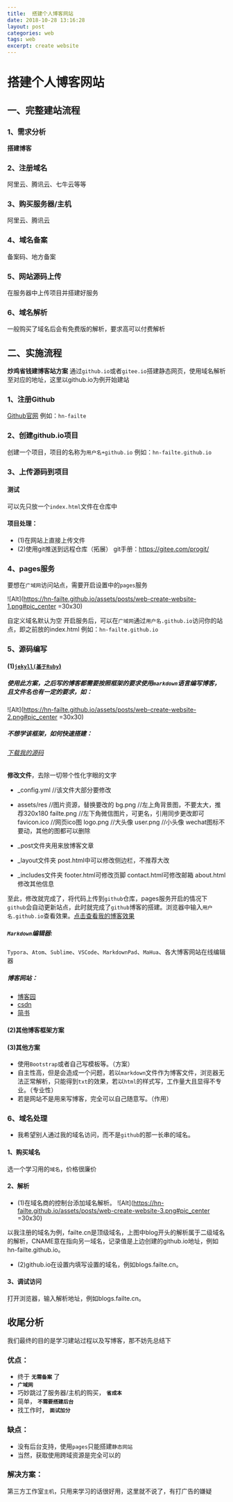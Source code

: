 ```yaml
---
title:  搭建个人博客网站
date: 2018-10-28 13:16:28
layout: post
categories: web
tags: web
excerpt: create website
---
```


# 搭建个人博客网站

## 一、完整建站流程

### 1、需求分析

**搭建博客**

### 2、注册域名

阿里云、腾讯云、七牛云等等

### 3、购买服务器/主机

阿里云、腾讯云

### 4、域名备案

备案码、地方备案

### 5、网站源码上传

在服务器中上传项目并搭建好服务

### 6、域名解析

一般购买了域名后会有免费版的解析，要求高可以付费解析

## 二、实施流程

**炒鸡省钱建博客站方案**
通过`github.io`或者`gitee.io`搭建静态网页，使用域名解析至对应的地址，这里以github.io为例开始建站

### 1、注册Github

[Github官网](htttps://github.com)
例如：`hn-failte`

### 2、创建github.io项目

创建一个项目，项目的名称为`用户名+github.io`
例如：`hn-failte.github.io`

### 3、上传源码到项目

#### 测试

可以先只放一个`index.html`文件在仓库中

#### 项目处理：

* (1)在网站上直接上传文件
* (2)使用git推送到远程仓库（拓展）
    git手册：https://gitee.com/progit/

### 4、pages服务

要想在`广域网`访问站点，需要开启设置中的`pages`服务

![Alt](https://hn-failte.github.io/assets/posts/web-create-website-1.png#pic_center =30x30)

自定义域名默认为空
开启服务后，可以在`广域网`通过`用户名.github.io`访问你的站点，即之前放的index.html
例如：`hn-failte.github.io`

### 5、源码编写

#### (1)[`jekyll(基于Ruby`)](https://github.com/jekyll/jekyll)

##### 使用此方案，之后写的博客都需要按照框架的要求使用`markdown`语言编写博客，且文件名也有一定的要求，如：

![Alt](https://hn-failte.github.io/assets/posts/web-create-website-2.png#pic_center =30x30)

##### 不想学该框架，如何快速搭建：

###### [下载我的源码](https://github.com/hn-failte/hn-failte.github.io.git)

**修改文件**，去除一切带个性化字眼的文字

* _config.yml  //该文件大部分要修改

* assets/res  //图片资源，替换要改的
bg.png  //左上角背景图，不要太大，推荐320x180
failte.png  //左下角微信图片，可更名，引用同步更改即可
favicon.ico  //网页ico图
logo.png    //大头像
user.png    //小头像
wechat图标不要动，其他的图都可以删除

* _post文件夹用来放博客文章

* _layout文件夹
post.html中可以修改侧边栏，不推荐大改

* _includes文件夹
footer.html可修改页脚
contact.html可修改邮箱
about.html修改其他信息

至此，修改就完成了，将代码上传到`github`仓库，pages服务开启的情况下`github`会自动更新站点，此时就完成了`github`博客的搭建。浏览器中输入`用户名.github.io`查看效果。[点击查看我的博客效果](hn-failte.github.io)

##### `Markdown`编辑器:
`Typora`、`Atom`、`Sublime`、`VSCode`、`MarkdownPad`、`MaHua`、各大博客网站在线编辑器

##### 博客网站：

* [博客园](http://www.cnblogs.com/)
* [csdn](https://blog.csdn.net/)
* [简书](https://www.jianshu.com/)

#### (2)其他博客框架方案

#### (3)其他方案

* 使用`Bootstrap`或者自己写模板等。（方案）
* 自主性高，但是会造成一个问题，若以`markdown`文件作为博客文件，浏览器无法正常解析，只能得到`txt`的效果，若以`html`的样式写，工作量大且显得不专业。（专业性）
* 若是网站不是用来写博客，完全可以自己随意写。（作用）

### 6、域名处理

* 我希望别人通过我的域名访问，而不是`github`的那一长串的域名。

#### 1、购买域名

选一个学习用的`域名`，价格很廉价

#### 2、解析

* (1)在域名商的控制台添加域名解析。
![Alt](https://hn-failte.github.io/assets/posts/web-create-website-3.png#pic_center =30x30)

以我注册的域名为例，failte.cn是顶级域名，上图中blog开头的解析属于二级域名的解析，CNAME意在指向另一域名，记录值是上边创建的github.io地址，例如hn-failte.github.io。

* (2)github.io在设置内填写设置的域名，例如blogs.failte.cn。

#### 3、调试访问

打开浏览器，输入解析地址，例如blogs.failte.cn。

## 收尾分析

我们最终的目的是学习建站过程以及写博客，那不妨先总结下

### 优点：

* 终于 **`无需备案`** 了
* **`广域网`**
* 巧妙跳过了服务器/主机的购买， **`省成本`**
* 简单， **`不需要搭建后台`**
* 找工作时， **`面试加分`**

### 缺点：

* 没有后台支持，使用`pages`只能搭建`静态网站`
* 当然，获取使用跨域资源是完全可以的

### 解决方案：

第三方工作室`主机`，只用来学习的话很好用，这里就不说了，有打广告的嫌疑
